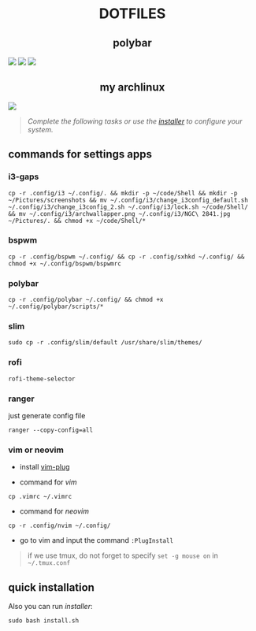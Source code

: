 <h1 align="center">DOTFILES</h1>

<h2 align="center">polybar</h2>
<img src="https://github.com/DONSIMON92/dotfiles/blob/master/screenshots/polybar-view1.png">
<img src="https://github.com/DONSIMON92/dotfiles/blob/master/screenshots/polybar-view2.png">
<img src="https://github.com/DONSIMON92/dotfiles/blob/master/screenshots/polybar-view3.png">

<h2 align="center">my archlinux</h2>
<img src="https://raw.githubusercontent.com/DONSIMON92/dotfiles/master/screenshots/worktop0.png">

> *Complete the following tasks or use the [installer](https://github.com/DONSIMON92/dotfiles/blob/master/install.sh "will transfer to the sourse code") to configure your system.*

## commands for settings apps

### i3-gaps

```
cp -r .config/i3 ~/.config/. && mkdir -p ~/code/Shell && mkdir -p ~/Pictures/screenshots && mv ~/.config/i3/change_i3config_default.sh ~/.config/i3/change_i3config_2.sh ~/.config/i3/lock.sh ~/code/Shell/ && mv ~/.config/i3/archwallapper.png ~/.config/i3/NGC\ 2841.jpg ~/Pictures/. && chmod +x ~/code/Shell/*
```

### bspwm

```
cp -r .config/bspwm ~/.config/ && cp -r .config/sxhkd ~/.config/ && chmod +x ~/.config/bspwm/bspwmrc
```

### polybar

```
cp -r .config/polybar ~/.config/ && chmod +x ~/.config/polybar/scripts/*
```

### slim

```
sudo cp -r .config/slim/default /usr/share/slim/themes/
```

### rofi

```
rofi-theme-selector
```

### ranger

just generate config file
```
ranger --copy-config=all
```

### vim or neovim

* install [vim-plug](https://github.com/junegunn/vim-plug "github link")

* command for *vim*
```
cp .vimrc ~/.vimrc
```
* command for *neovim*
```
cp -r .config/nvim ~/.config/
```

* go to vim and input the command `:PlugInstall`

> if we use tmux, do not forget to specify `set -g mouse on` in `~/.tmux.conf` 

## quick installation

Also you can run *installer*:
```
sudo bash install.sh
```
